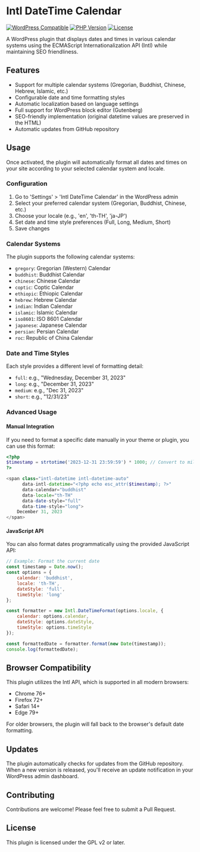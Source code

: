 # Intl DateTime Calendar

[![WordPress Compatible](https://img.shields.io/badge/WordPress-5.0%2B-blue.svg)](https://wordpress.org/)
[![PHP Version](https://img.shields.io/badge/PHP-7.0%2B-purple.svg)](https://php.net/)
[![License](https://img.shields.io/badge/License-GPL%20v2%2B-yellow.svg)](https://www.gnu.org/licenses/gpl-2.0.html)

A WordPress plugin that displays dates and times in various calendar systems using the ECMAScript Internationalization API (Intl) while maintaining SEO friendliness.

## Features

- Support for multiple calendar systems (Gregorian, Buddhist, Chinese, Hebrew, Islamic, etc.)
- Configurable date and time formatting styles
- Automatic localization based on language settings
- Full support for WordPress block editor (Gutenberg)
- SEO-friendly implementation (original datetime values are preserved in the HTML)
- Automatic updates from GitHub repository

## Usage

Once activated, the plugin will automatically format all dates and times on your site according to your selected calendar system and locale.

### Configuration

1. Go to 'Settings' > 'Intl DateTime Calendar' in the WordPress admin
2. Select your preferred calendar system (Gregorian, Buddhist, Chinese, etc.)
3. Choose your locale (e.g., 'en', 'th-TH', 'ja-JP')
4. Set date and time style preferences (Full, Long, Medium, Short)
5. Save changes

### Calendar Systems

The plugin supports the following calendar systems:

- `gregory`: Gregorian (Western) Calendar
- `buddhist`: Buddhist Calendar
- `chinese`: Chinese Calendar
- `coptic`: Coptic Calendar
- `ethiopic`: Ethiopic Calendar
- `hebrew`: Hebrew Calendar
- `indian`: Indian Calendar
- `islamic`: Islamic Calendar
- `iso8601`: ISO 8601 Calendar
- `japanese`: Japanese Calendar
- `persian`: Persian Calendar
- `roc`: Republic of China Calendar

### Date and Time Styles

Each style provides a different level of formatting detail:

- `full`: e.g., "Wednesday, December 31, 2023"
- `long`: e.g., "December 31, 2023"
- `medium`: e.g., "Dec 31, 2023"
- `short`: e.g., "12/31/23"

### Advanced Usage

#### Manual Integration

If you need to format a specific date manually in your theme or plugin, you can use this format:

```php
<?php
$timestamp = strtotime('2023-12-31 23:59:59') * 1000; // Convert to milliseconds for JS
?>

<span class="intl-datetime intl-datetime-auto" 
      data-intl-datetime="<?php echo esc_attr($timestamp); ?>" 
      data-calendar="buddhist" 
      data-locale="th-TH" 
      data-date-style="full" 
      data-time-style="long">
    December 31, 2023
</span>
```

#### JavaScript API

You can also format dates programmatically using the provided JavaScript API:

```javascript
// Example: Format the current date
const timestamp = Date.now();
const options = {
    calendar: 'buddhist',
    locale: 'th-TH',
    dateStyle: 'full',
    timeStyle: 'long'
};

const formatter = new Intl.DateTimeFormat(options.locale, {
    calendar: options.calendar,
    dateStyle: options.dateStyle,
    timeStyle: options.timeStyle
});

const formattedDate = formatter.format(new Date(timestamp));
console.log(formattedDate);
```

## Browser Compatibility

This plugin utilizes the Intl API, which is supported in all modern browsers:

- Chrome 76+
- Firefox 72+
- Safari 14+
- Edge 79+

For older browsers, the plugin will fall back to the browser's default date formatting.

## Updates

The plugin automatically checks for updates from the GitHub repository. When a new version is released, you'll receive an update notification in your WordPress admin dashboard.

## Contributing

Contributions are welcome! Please feel free to submit a Pull Request.

## License

This plugin is licensed under the GPL v2 or later.
